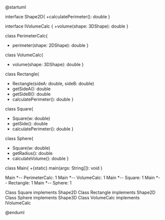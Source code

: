 @startuml

interface Shape2D{
+calculatePerimeter(): double
}

interface IVolumeCalc {
+volume(shape: 3DShape): double
}

class PerimeterCalc{
+ perimeter(shape: 2DShape): double
}

class VolumeCalc{
+ volume(shape: 3DShape): double
}


class Rectangle{
+ Rectangle(sideA: double, sideB: double)
+ getSideA(): double
+ getSideB(): double
+ calculatePerimeter(): double
}


class Square{
+ Square(w: double)
+ getSide(): double
+ calculatePerimeter(): double
}

class Sphere{
+ Square(w: double)
+ getRadius(): double
+ calculateVolume(): double
}

class Main{
+{static} main(args: String[]): void
}


Main *-- PerimeterCalc: 1
Main *-- VolumeCalc: 1
Main *-- Square: 1
Main *-- Rectangle: 1
Main *-- Sphere: 1

Class Square implements Shape2D
Class Rectangle implements Shape2D
Class Sphere implements Shape3D
Class VolumeCalc implements IVolumeCalc

@enduml
